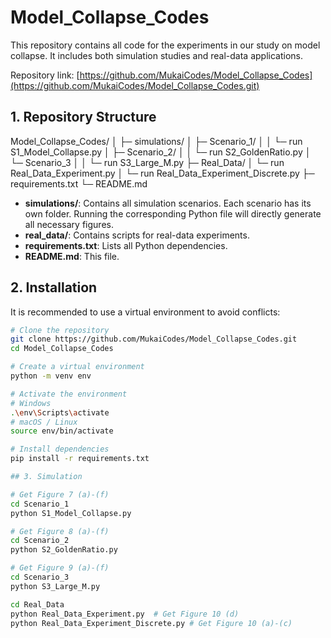 # Model_Collapse_Codes

This repository contains all code for the experiments in our study on model collapse. It includes both simulation studies and real-data applications.  

Repository link: [https://github.com/MukaiCodes/Model_Collapse_Codes](https://github.com/MukaiCodes/Model_Collapse_Codes.git)

## 1. Repository Structure

Model_Collapse_Codes/
│
├─ simulations/
│ ├─ Scenario_1/
│ │ └─ run S1_Model_Collapse.py
│ ├─ Scenario_2/
│ │ └─ run S2_GoldenRatio.py
│ └─ Scenario_3
│ │ └─ run S3_Large_M.py
├─ Real_Data/
│ └─ run Real_Data_Experiment.py
│ └─ run Real_Data_Experiment_Discrete.py
├─ requirements.txt
└─ README.md


- **simulations/**: Contains all simulation scenarios. Each scenario has its own folder. Running the corresponding Python file will directly generate all necessary figures.  
- **real_data/**: Contains scripts for real-data experiments.  
- **requirements.txt**: Lists all Python dependencies.  
- **README.md**: This file.  

## 2. Installation

It is recommended to use a virtual environment to avoid conflicts:
```bash
# Clone the repository
git clone https://github.com/MukaiCodes/Model_Collapse_Codes.git
cd Model_Collapse_Codes

# Create a virtual environment
python -m venv env

# Activate the environment
# Windows
.\env\Scripts\activate
# macOS / Linux
source env/bin/activate

# Install dependencies
pip install -r requirements.txt

## 3. Simulation

# Get Figure 7 (a)-(f)
cd Scenario_1
python S1_Model_Collapse.py

# Get Figure 8 (a)-(f)
cd Scenario_2
python S2_GoldenRatio.py

# Get Figure 9 (a)-(f)
cd Scenario_3
python S3_Large_M.py

cd Real_Data
python Real_Data_Experiment.py  # Get Figure 10 (d)
python Real_Data_Experiment_Discrete.py # Get Figure 10 (a)-(c)

